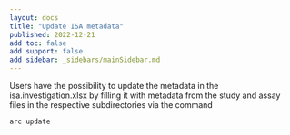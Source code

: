 ```yaml
---
layout: docs
title: "Update ISA metadata"
published: 2022-12-21
add toc: false
add support: false
add sidebar: _sidebars/mainSidebar.md
---
```


Users have the possibility to update the metadata in the isa.investigation.xlsx by filling it with metadata from the study and assay files in the respective subdirectories via the command

```bash
arc update
```

<!-- TODO 
Needs for explanation..
 -->
